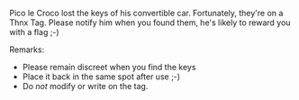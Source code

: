 Pico le Croco lost the keys of his convertible car.
Fortunately, they're on a Thnx Tag.
Please notify him when you found them, he's likely to reward you with a flag ;-)

Remarks:

- Please remain discreet when you find the keys
- Place it back in the same spot after use ;-)
- Do *not* modify or write on the tag.